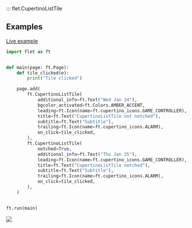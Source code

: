 ::: flet.CupertinoListTile

## Examples

[Live example](https://flet-controls-gallery.fly.dev/layout/cupertinolisttile)



```python
import flet as ft


def main(page: ft.Page):
    def tile_clicked(e):
        print("Tile clicked")

    page.add(
        ft.CupertinoListTile(
            additional_info=ft.Text("Wed Jan 24"),
            bgcolor_activated=ft.Colors.AMBER_ACCENT,
            leading=ft.Icon(name=ft.cupertino_icons.GAME_CONTROLLER),
            title=ft.Text("CupertinoListTile not notched"),
            subtitle=ft.Text("Subtitle"),
            trailing=ft.Icon(name=ft.cupertino_icons.ALARM),
            on_click=tile_clicked,
        ),
        ft.CupertinoListTile(
            notched=True,
            additional_info=ft.Text("Thu Jan 25"),
            leading=ft.Icon(name=ft.cupertino_icons.GAME_CONTROLLER),
            title=ft.Text("CupertinoListTile notched"),
            subtitle=ft.Text("Subtitle"),
            trailing=ft.Icon(name=ft.cupertino_icons.ALARM),
            on_click=tile_clicked,
        ),
    )


ft.run(main)
```


<img src="/img/docs/controls/cupertinolisttile/cupertinolisttile-example.png" className="screenshot-70"/>
